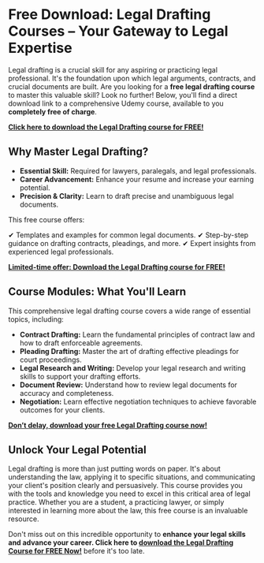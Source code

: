 # Free Download: Legal Drafting Courses – Your Gateway to Legal Expertise

Legal drafting is a crucial skill for any aspiring or practicing legal professional. It's the foundation upon which legal arguments, contracts, and crucial documents are built. Are you looking for a **free legal drafting course** to master this valuable skill? Look no further! Below, you'll find a direct download link to a comprehensive Udemy course, available to you **completely free of charge**.

[**Click here to download the Legal Drafting course for FREE!**](https://udemywork.com/legal-drafting-courses)

## Why Master Legal Drafting?

*   **Essential Skill:** Required for lawyers, paralegals, and legal professionals.
*   **Career Advancement:** Enhance your resume and increase your earning potential.
*   **Precision & Clarity:** Learn to draft precise and unambiguous legal documents.

This free course offers:

✔ Templates and examples for common legal documents.
✔ Step-by-step guidance on drafting contracts, pleadings, and more.
✔ Expert insights from experienced legal professionals.

[**Limited-time offer: Download the Legal Drafting course for FREE!**](https://udemywork.com/legal-drafting-courses)

## Course Modules: What You'll Learn

This comprehensive legal drafting course covers a wide range of essential topics, including:

*   **Contract Drafting:** Learn the fundamental principles of contract law and how to draft enforceable agreements.
*   **Pleading Drafting:** Master the art of drafting effective pleadings for court proceedings.
*   **Legal Research and Writing:** Develop your legal research and writing skills to support your drafting efforts.
*   **Document Review:** Understand how to review legal documents for accuracy and completeness.
*   **Negotiation:** Learn effective negotiation techniques to achieve favorable outcomes for your clients.

[**Don’t delay, download your free Legal Drafting course now!**](https://udemywork.com/legal-drafting-courses)

## Unlock Your Legal Potential

Legal drafting is more than just putting words on paper. It's about understanding the law, applying it to specific situations, and communicating your client's position clearly and persuasively. This course provides you with the tools and knowledge you need to excel in this critical area of legal practice. Whether you are a student, a practicing lawyer, or simply interested in learning more about the law, this free course is an invaluable resource.

Don't miss out on this incredible opportunity to **enhance your legal skills and advance your career. Click here to [download the Legal Drafting Course for FREE Now!](https://udemywork.com/legal-drafting-courses)** before it's too late.
